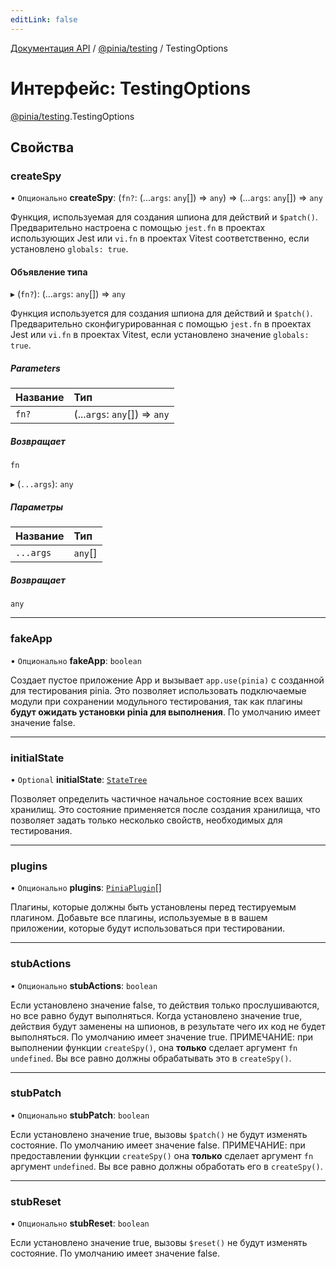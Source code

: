 ```yaml
---
editLink: false
---
```


[Документация API](../index.md) / [@pinia/testing](../modules/pinia_testing.md) / TestingOptions

# Интерфейс: TestingOptions

[@pinia/testing](../modules/pinia_testing.md).TestingOptions

## Свойства

### createSpy

• `Опционально` **createSpy**: (`fn?`: (...`args`: `any`[]) => `any`) => (...`args`: `any`[]) => `any`

Функция, используемая для создания шпиона для действий и `$patch()`. Предварительно настроена с помощью `jest.fn` в проектах использующих Jest или `vi.fn` в проектах Vitest соответственно, если установлено `globals: true`.

#### Объявление типа

▸ (`fn?`): (...`args`: `any`[]) => `any`

Функция используется для создания шпиона для действий и `$patch()`. Предварительно сконфигурированная с помощью `jest.fn` в проектах Jest или `vi.fn` в проектах Vitest, если установлено значение `globals: true`.

##### Parameters

| Название | Тип                           |
| :------- | :---------------------------- |
| `fn?`    | (...`args`: `any`[]) => `any` |

##### Возвращает

`fn`

▸ (`...args`): `any`

##### Параметры

| Название  | Тип     |
| :-------- | :------ |
| `...args` | `any`[] |

##### Возвращает

`any`

___

### fakeApp

• `Опционально` **fakeApp**: `boolean`

Создает пустое приложение App и вызывает `app.use(pinia)` с созданной для тестирования pinia. Это позволяет использовать подключаемые модули при сохранении модульного тестирования, так как плагины **будут ожидать установки pinia для выполнения**. По умолчанию имеет значение false.

___

### initialState

• `Optional` **initialState**: [`StateTree`](../modules/pinia.md#StateTree)

Позволяет определить частичное начальное состояние всех ваших хранилищ. Это состояние применяется после создания хранилища, что позволяет задать только несколько свойств, необходимых для тестирования.

___

### plugins

• `Опционально` **plugins**: [`PiniaPlugin`](pinia.PiniaPlugin.md)[]

Плагины, которые должны быть установлены перед тестируемым плагином. Добавьте все плагины, используемые в
в вашем приложении, которые будут использоваться при тестировании.

___

### stubActions

• `Опционально` **stubActions**: `boolean`

Если установлено значение false, то действия только прослушиваются, но все равно будут выполняться. Когда установлено значение true, действия будут заменены на шпионов, в результате чего их код не будет выполняться. По умолчанию имеет значение true. ПРИМЕЧАНИЕ: при выполнении функции `createSpy()`, она **только** сделает аргумент `fn` `undefined`. Вы все равно должны обрабатывать это в `createSpy()`.

___

### stubPatch

• `Опционально` **stubPatch**: `boolean`

Если установлено значение true, вызовы `$patch()` не будут изменять состояние. По умолчанию имеет значение false. ПРИМЕЧАНИЕ: при предоставлении функции `createSpy()` она **только** сделает аргумент `fn` аргумент `undefined`. Вы все равно должны обработать его в `createSpy()`.

___

### stubReset

• `Опционально` **stubReset**: `boolean`

Если установлено значение true, вызовы `$reset()` не будут изменять состояние. По умолчанию имеет значение false.

